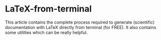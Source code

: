 # LaTeX-from-terminal
This article contains the complete process required to generate (scientific) documentation with LaTeX directly from terminal (for FREE). It also contains some utilities which can be really helpful.
